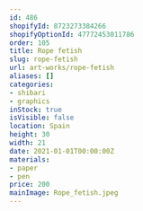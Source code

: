 ```yaml
---
id: 486
shopifyId: 8723273384266
shopifyOptionId: 47772453011786
order: 105
title: Rope fetish
slug: rope-fetish
url: art-works/rope-fetish
aliases: []
categories:
- shibari
- graphics
inStock: true
isVisible: false
location: Spain
height: 30
width: 21
date: 2021-01-01T00:00:00Z
materials:
- paper
- pen
price: 200
mainImage: Rope_fetish.jpeg
---
```

